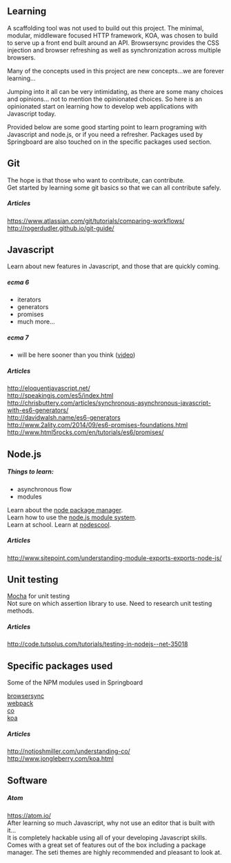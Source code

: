## Learning

A scaffolding tool was not used to build out this project. The minimal, modular, middleware focused HTTP framework, KOA, was chosen to build to serve up a front end built around an API. Browsersync provides the CSS injection and browser refreshing as well as synchronization across multiple browsers.

Many of the concepts used in this project are new concepts...we are forever learning...

Jumping into it all can be very intimidating, as there are some many choices and opinions... not to mention the opinionated choices. So here is an opinionated start on learning how to develop web applications with Javascript today.

Provided below are some good starting point to learn programing with Javascript and node.js, or if you need a refresher. Packages used by Springboard are also touched on in the specific packages used section.

## Git
The hope is that those who want to contribute, can contribute.  
Get started by learning some git basics so that we can all contribute safely.  

##### Articles
https://www.atlassian.com/git/tutorials/comparing-workflows/  
http://rogerdudler.github.io/git-guide/  

## Javascript
Learn about new features in Javascript, and those that are quickly coming.

##### ecma 6
* iterators
* generators
* promises
* much more...

##### ecma 7
* will be here sooner than you think ([video](https://www.youtube.com/watch?v=DqMFX91ToLw))

##### Articles
http://eloquentjavascript.net/  
http://speakingjs.com/es5/index.html  
http://chrisbuttery.com/articles/synchronous-asynchronous-javascript-with-es6-generators/  
http://davidwalsh.name/es6-generators  
http://www.2ality.com/2014/09/es6-promises-foundations.html  
http://www.html5rocks.com/en/tutorials/es6/promises/  

## Node.js

##### Things to learn:
* asynchronous flow
* modules

Learn about the [node package manager](https://www.npmjs.com/).  
Learn how to use the [node.js module system](http://nodejs.org/api/modules.html).  
Learn at school. Learn at [nodescool](http://nodeschool.io/index.html).  

##### Articles
http://www.sitepoint.com/understanding-module-exports-exports-node-js/  

## Unit testing
[Mocha](http://mochajs.org/) for unit testing  
Not sure on which assertion library to use. Need to research unit testing methods.

##### Articles
http://code.tutsplus.com/tutorials/testing-in-nodejs--net-35018  


## Specific packages used
Some of the NPM modules used in Springboard

[browsersync](http://www.browsersync.io/)  
[webpack](https://webpack.github.io/)  
[co](https://github.com/tj/co)  
[koa](https://github.com/koajs/koa)  

##### Articles
http://notjoshmiller.com/understanding-co/  
http://www.jongleberry.com/koa.html  

## Software
##### Atom
https://atom.io/  
After learning so much Javascript, why not use an editor that is built with it...  
It is completely hackable using all of your developing Javascript skills.  
Comes with a great set of features out of the box including a package manager.
The seti themes are highly recommended and pleasant to look at.  
